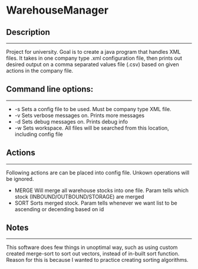 # WarehouseManager

## Description
--------------------------

Project for university. Goal is to create a java program that handles XML files. It takes in one company type .xml configuration file, then prints out desired output on a comma separated values file (.csv) based on given actions in the company file.

## Command line options:
--------------------------

* -s <file> 	Sets a config file to be used. Must be company type XML file.
* -v			Sets verbose messages on. Prints more messages
* -d			Sets debug messages on. Prints debug info
* -w <path>	Sets workspace. All files will be searched from this location, including config file

## Actions
--------------------------

Following actions are can be placed into config file. Unkown operations will be ignored.

* MERGE		Will merge all warehouse stocks into one file. Param tells which stock (INBOUND/OUTBOUND/STORAGE) are merged
* SORT			Sorts merged stock. Param tells whenever we want list to be ascending or decending based on id

## Notes
--------------------------

This software does few things  in unoptimal way, such as using custom created merge-sort to sort out vectors, instead of in-built sort function. Reason for this is because I wanted to practice creating sorting algorithms.